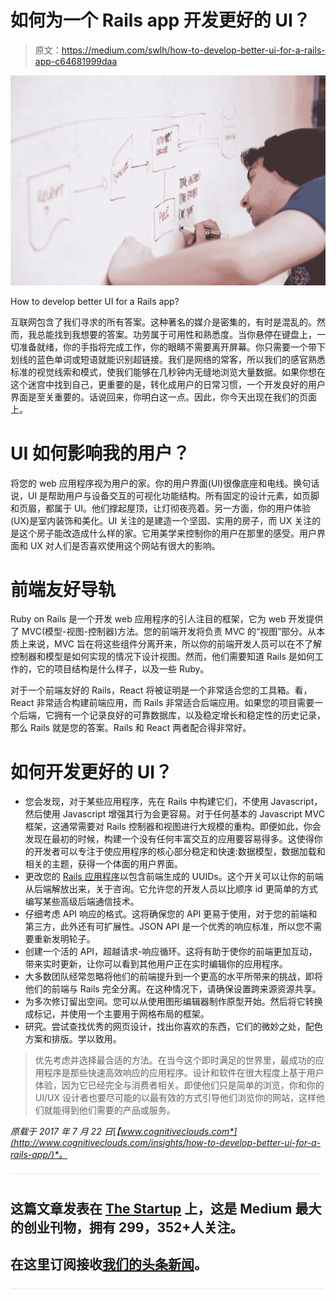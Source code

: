 # 如何为一个 Rails app 开发更好的 UI？

> 原文：<https://medium.com/swlh/how-to-develop-better-ui-for-a-rails-app-c64681999daa>

![](img/0585f01c3426df1971521b818d9401c5.png)

How to develop better UI for a Rails app?

互联网包含了我们寻求的所有答案。这种著名的媒介是密集的，有时是混乱的。然而，我总能找到我想要的答案。功劳属于可用性和熟悉度。当你悬停在键盘上，一切准备就绪，你的手指将完成工作，你的眼睛不需要离开屏幕。你只需要一个带下划线的蓝色单词或短语就能识别超链接。我们是网络的常客，所以我们的感官熟悉标准的视觉线索和模式，使我们能够在几秒钟内无缝地浏览大量数据。如果你想在这个迷宫中找到自己，更重要的是，转化成用户的日常习惯，一个开发良好的用户界面是至关重要的。话说回来，你明白这一点。因此，你今天出现在我们的页面上。

# UI 如何影响我的用户？

将您的 web 应用程序视为用户的家。你的用户界面(UI)很像底座和电线。换句话说，UI 是帮助用户与设备交互的可视化功能结构。所有固定的设计元素，如页脚和页眉，都属于 UI。他们撑起屋顶，让灯彻夜亮着。另一方面，你的用户体验(UX)是室内装饰和美化。UI 关注的是建造一个坚固、实用的房子，而 UX 关注的是这个房子能改造成什么样的家。它用美学来控制你的用户在那里的感受。用户界面和 UX 对人们是否喜欢使用这个网站有很大的影响。

# 前端友好导轨

Ruby on Rails 是一个开发 web 应用程序的引人注目的框架，它为 web 开发提供了 MVC(模型-视图-控制器)方法。您的前端开发将负责 MVC 的“视图”部分。从本质上来说，MVC 旨在将这些组件分离开来，所以你的前端开发人员可以在不了解控制器和模型是如何实现的情况下设计视图。然而，他们需要知道 Rails 是如何工作的，它的项目结构是什么样子，以及一些 Ruby。

对于一个前端友好的 Rails，React 将被证明是一个非常适合您的工具箱。看，React 非常适合构建前端应用，而 Rails 非常适合后端应用。如果您的项目需要一个后端，它拥有一个记录良好的可靠数据库，以及稳定增长和稳定性的历史记录，那么 Rails 就是您的答案。Rails 和 React 两者配合得非常好。

# 如何开发更好的 UI？

*   您会发现，对于某些应用程序，先在 Rails 中构建它们，不使用 Javascript，然后使用 Javascript 增强其行为会更容易。对于任何基本的 Javascript MVC 框架，这通常需要对 Rails 控制器和视图进行大规模的重构。即便如此，你会发现在最初的时候，构建一个没有任何丰富交互的应用要容易得多。这使得你的开发者可以专注于使应用程序的核心部分稳定和快速:数据模型，数据加载和相关的主题，获得一个体面的用户界面。
*   更改您的 [Rails 应用程序](http://www.cognitiveclouds.com/custom-software-development-services/ruby-on-rails-development-company)以包含前端生成的 UUIDs。这个开关可以让你的前端从后端解放出来，关于咨询。它允许您的开发人员以比顺序 id 更简单的方式编写某些高级后端通信技术。
*   仔细考虑 API 响应的格式。这将确保您的 API 更易于使用，对于您的前端和第三方，此外还有可扩展性。JSON API 是一个优秀的响应标准，所以您不需要重新发明轮子。
*   创建一个活的 API，超越请求-响应循环。这将有助于使你的前端更加互动，带来实时更新，让你可以看到其他用户正在实时编辑你的应用程序。
*   大多数团队经常忽略将他们的前端提升到一个更高的水平所带来的挑战，即将他们的前端与 Rails 完全分离。在这种情况下，请确保设置跨来源资源共享。
*   为多次修订留出空间。您可以从使用图形编辑器制作原型开始。然后将它转换成标记，并使用一个主要用于网格布局的框架。
*   研究。尝试查找优秀的网页设计，找出你喜欢的东西，它们的微妙之处，配色方案和排版。学以致用。

> 优先考虑并选择最合适的方法。在当今这个即时满足的世界里，最成功的应用程序是那些快速高效响应的应用程序。设计和软件在很大程度上基于用户体验，因为它已经完全与消费者相关。即使他们只是简单的浏览，你和你的 UI/UX 设计者也要尽可能的以最有效的方式引导他们浏览你的网站，这样他们就能得到他们需要的产品或服务。

*原载于 2017 年 7 月 22 日*[*【www.cognitiveclouds.com*](http://www.cognitiveclouds.com/insights/how-to-develop-better-ui-for-a-rails-app/)*。*

![](img/731acf26f5d44fdc58d99a6388fe935d.png)

## 这篇文章发表在 [The Startup](https://medium.com/swlh) 上，这是 Medium 最大的创业刊物，拥有 299，352+人关注。

## 在这里订阅接收[我们的头条新闻](http://growthsupply.com/the-startup-newsletter/)。

![](img/731acf26f5d44fdc58d99a6388fe935d.png)